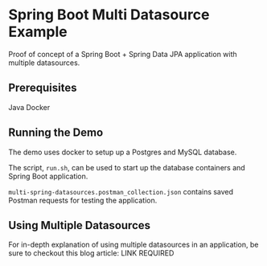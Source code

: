 # Spring Boot Multi Datasource Example

Proof of concept of a Spring Boot + Spring Data JPA application with multiple datasources.

## Prerequisites

Java
Docker

## Running the Demo

The demo uses docker to setup up a Postgres and MySQL database.

The script, `run.sh`, can be used to start up the database containers and Spring Boot application.

`multi-spring-datasources.postman_collection.json` contains saved Postman requests for testing the application. 

## Using Multiple Datasources

For in-depth explanation of using multiple datasources in an application, be sure to checkout this blog article: LINK REQUIRED

